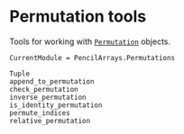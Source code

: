 # Permutation tools

Tools for working with [`Permutation`](@ref) objects.

```@meta
CurrentModule = PencilArrays.Permutations
```

```@docs
Tuple
append_to_permutation
check_permutation
inverse_permutation
is_identity_permutation
permute_indices
relative_permutation
```
